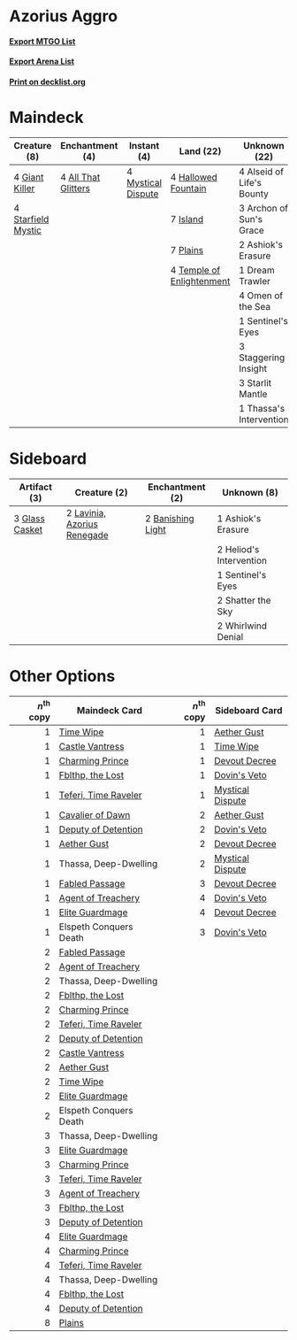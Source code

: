 # Azorius Aggro

#### [Export MTGO List](../collection/Azorius%20Aggro/Azorius%20Aggro.txt)
#### [Export Arena List](../collection/Azorius%20Aggro/Azorius%20Aggro_arena.txt)
#### [Print on decklist.org](http://decklist.org/?deckmain=4%09All%20That%20Glitters%0A4%09Alseid%20of%20Life's%20Bounty%0A3%09Archon%20of%20Sun's%20Grace%0A2%09Ashiok's%20Erasure%0A1%09Dream%20Trawler%0A4%09Giant%20Killer%0A4%09Hallowed%20Fountain%0A7%09Island%0A4%09Mystical%20Dispute%0A4%09Omen%20of%20the%20Sea%0A7%09Plains%0A1%09Sentinel's%20Eyes%0A3%09Staggering%20Insight%0A4%09Starfield%20Mystic%0A3%09Starlit%20Mantle%0A4%09Temple%20of%20Enlightenment%0A1%09Thassa's%20Intervention&deckside=1%09Ashiok's%20Erasure%0A2%09Banishing%20Light%0A3%09Glass%20Casket%0A2%09Heliod's%20Intervention%0A2%09Lavinia,%20Azorius%20Renegade%0A1%09Sentinel's%20Eyes%0A2%09Shatter%20the%20Sky%0A2%09Whirlwind%20Denial)
# Maindeck

|                                        Creature (8)                                         |                                       Enchantment (4)                                        |                                         Instant (4)                                         |                                             Land (22)                                              |      Unknown (22)       |
|---------------------------------------------------------------------------------------------|----------------------------------------------------------------------------------------------|---------------------------------------------------------------------------------------------|----------------------------------------------------------------------------------------------------|-------------------------|
|4 [Giant Killer](http://gatherer.wizards.com/Pages/Card/Details.aspx?multiverseid=472976)    |4 [All That Glitters](http://gatherer.wizards.com/Pages/Card/Details.aspx?multiverseid=472964)|4 [Mystical Dispute](http://gatherer.wizards.com/Pages/Card/Details.aspx?multiverseid=473020)|4 [Hallowed Fountain](http://gatherer.wizards.com/Pages/Card/Details.aspx?multiverseid=97071)       |4 Alseid of Life's Bounty|
|4 [Starfield Mystic](http://gatherer.wizards.com/Pages/Card/Details.aspx?multiverseid=466793)|                                                                                              |                                                                                             |7 [Island](http://gatherer.wizards.com/Pages/Card/Details.aspx?multiverseid=439857)                 |3 Archon of Sun's Grace  |
|                                                                                             |                                                                                              |                                                                                             |7 [Plains](http://gatherer.wizards.com/Pages/Card/Details.aspx?multiverseid=439856)                 |2 Ashiok's Erasure       |
|                                                                                             |                                                                                              |                                                                                             |4 [Temple of Enlightenment](http://gatherer.wizards.com/Pages/Card/Details.aspx?multiverseid=378535)|1 Dream Trawler          |
|                                                                                             |                                                                                              |                                                                                             |                                                                                                    |4 Omen of the Sea        |
|                                                                                             |                                                                                              |                                                                                             |                                                                                                    |1 Sentinel's Eyes        |
|                                                                                             |                                                                                              |                                                                                             |                                                                                                    |3 Staggering Insight     |
|                                                                                             |                                                                                              |                                                                                             |                                                                                                    |3 Starlit Mantle         |
|                                                                                             |                                                                                              |                                                                                             |                                                                                                    |1 Thassa's Intervention  |


# Sideboard

|                                      Artifact (3)                                       |                                             Creature (2)                                             |                                      Enchantment (2)                                       |      Unknown (8)      |
|-----------------------------------------------------------------------------------------|------------------------------------------------------------------------------------------------------|--------------------------------------------------------------------------------------------|-----------------------|
|3 [Glass Casket](http://gatherer.wizards.com/Pages/Card/Details.aspx?multiverseid=472977)|2 [Lavinia, Azorius Renegade](http://gatherer.wizards.com/Pages/Card/Details.aspx?multiverseid=457333)|2 [Banishing Light](http://gatherer.wizards.com/Pages/Card/Details.aspx?multiverseid=405135)|1 Ashiok's Erasure     |
|                                                                                         |                                                                                                      |                                                                                            |2 Heliod's Intervention|
|                                                                                         |                                                                                                      |                                                                                            |1 Sentinel's Eyes      |
|                                                                                         |                                                                                                      |                                                                                            |2 Shatter the Sky      |
|                                                                                         |                                                                                                      |                                                                                            |2 Whirlwind Denial     |


# Other Options

|*n*<sup>th</sup> copy|                                         Maindeck Card                                         |*n*<sup>th</sup> copy|                                      Sideboard Card                                       |
|--------------------:|-----------------------------------------------------------------------------------------------|--------------------:|-------------------------------------------------------------------------------------------|
|                    1|[Time Wipe](http://gatherer.wizards.com/Pages/Card/Details.aspx?multiverseid=461150)           |                    1|[Aether Gust](http://gatherer.wizards.com/Pages/Card/Details.aspx?multiverseid=466796)     |
|                    1|[Castle Vantress](http://gatherer.wizards.com/Pages/Card/Details.aspx?multiverseid=473204)     |                    1|[Time Wipe](http://gatherer.wizards.com/Pages/Card/Details.aspx?multiverseid=461150)       |
|                    1|[Charming Prince](http://gatherer.wizards.com/Pages/Card/Details.aspx?multiverseid=472970)     |                    1|[Devout Decree](http://gatherer.wizards.com/Pages/Card/Details.aspx?multiverseid=466767)   |
|                    1|[Fblthp, the Lost](http://gatherer.wizards.com/Pages/Card/Details.aspx?multiverseid=460977)    |                    1|[Dovin's Veto](http://gatherer.wizards.com/Pages/Card/Details.aspx?multiverseid=461120)    |
|                    1|[Teferi, Time Raveler](http://gatherer.wizards.com/Pages/Card/Details.aspx?multiverseid=461148)|                    1|[Mystical Dispute](http://gatherer.wizards.com/Pages/Card/Details.aspx?multiverseid=473020)|
|                    1|[Cavalier of Dawn](http://gatherer.wizards.com/Pages/Card/Details.aspx?multiverseid=466764)    |                    2|[Aether Gust](http://gatherer.wizards.com/Pages/Card/Details.aspx?multiverseid=466796)     |
|                    1|[Deputy of Detention](http://gatherer.wizards.com/Pages/Card/Details.aspx?multiverseid=457309) |                    2|[Dovin's Veto](http://gatherer.wizards.com/Pages/Card/Details.aspx?multiverseid=461120)    |
|                    1|[Aether Gust](http://gatherer.wizards.com/Pages/Card/Details.aspx?multiverseid=466796)         |                    2|[Devout Decree](http://gatherer.wizards.com/Pages/Card/Details.aspx?multiverseid=466767)   |
|                    1|Thassa, Deep-Dwelling                                                                          |                    2|[Mystical Dispute](http://gatherer.wizards.com/Pages/Card/Details.aspx?multiverseid=473020)|
|                    1|[Fabled Passage](http://gatherer.wizards.com/Pages/Card/Details.aspx?multiverseid=473206)      |                    3|[Devout Decree](http://gatherer.wizards.com/Pages/Card/Details.aspx?multiverseid=466767)   |
|                    1|[Agent of Treachery](http://gatherer.wizards.com/Pages/Card/Details.aspx?multiverseid=466797)  |                    4|[Dovin's Veto](http://gatherer.wizards.com/Pages/Card/Details.aspx?multiverseid=461120)    |
|                    1|[Elite Guardmage](http://gatherer.wizards.com/Pages/Card/Details.aspx?multiverseid=461122)     |                    4|[Devout Decree](http://gatherer.wizards.com/Pages/Card/Details.aspx?multiverseid=466767)   |
|                    1|Elspeth Conquers Death                                                                         |                    3|[Dovin's Veto](http://gatherer.wizards.com/Pages/Card/Details.aspx?multiverseid=461120)    |
|                    2|[Fabled Passage](http://gatherer.wizards.com/Pages/Card/Details.aspx?multiverseid=473206)      |                     |                                                                                           |
|                    2|[Agent of Treachery](http://gatherer.wizards.com/Pages/Card/Details.aspx?multiverseid=466797)  |                     |                                                                                           |
|                    2|Thassa, Deep-Dwelling                                                                          |                     |                                                                                           |
|                    2|[Fblthp, the Lost](http://gatherer.wizards.com/Pages/Card/Details.aspx?multiverseid=460977)    |                     |                                                                                           |
|                    2|[Charming Prince](http://gatherer.wizards.com/Pages/Card/Details.aspx?multiverseid=472970)     |                     |                                                                                           |
|                    2|[Teferi, Time Raveler](http://gatherer.wizards.com/Pages/Card/Details.aspx?multiverseid=461148)|                     |                                                                                           |
|                    2|[Deputy of Detention](http://gatherer.wizards.com/Pages/Card/Details.aspx?multiverseid=457309) |                     |                                                                                           |
|                    2|[Castle Vantress](http://gatherer.wizards.com/Pages/Card/Details.aspx?multiverseid=473204)     |                     |                                                                                           |
|                    2|[Aether Gust](http://gatherer.wizards.com/Pages/Card/Details.aspx?multiverseid=466796)         |                     |                                                                                           |
|                    2|[Time Wipe](http://gatherer.wizards.com/Pages/Card/Details.aspx?multiverseid=461150)           |                     |                                                                                           |
|                    2|[Elite Guardmage](http://gatherer.wizards.com/Pages/Card/Details.aspx?multiverseid=461122)     |                     |                                                                                           |
|                    2|Elspeth Conquers Death                                                                         |                     |                                                                                           |
|                    3|Thassa, Deep-Dwelling                                                                          |                     |                                                                                           |
|                    3|[Elite Guardmage](http://gatherer.wizards.com/Pages/Card/Details.aspx?multiverseid=461122)     |                     |                                                                                           |
|                    3|[Charming Prince](http://gatherer.wizards.com/Pages/Card/Details.aspx?multiverseid=472970)     |                     |                                                                                           |
|                    3|[Teferi, Time Raveler](http://gatherer.wizards.com/Pages/Card/Details.aspx?multiverseid=461148)|                     |                                                                                           |
|                    3|[Agent of Treachery](http://gatherer.wizards.com/Pages/Card/Details.aspx?multiverseid=466797)  |                     |                                                                                           |
|                    3|[Fblthp, the Lost](http://gatherer.wizards.com/Pages/Card/Details.aspx?multiverseid=460977)    |                     |                                                                                           |
|                    3|[Deputy of Detention](http://gatherer.wizards.com/Pages/Card/Details.aspx?multiverseid=457309) |                     |                                                                                           |
|                    4|[Elite Guardmage](http://gatherer.wizards.com/Pages/Card/Details.aspx?multiverseid=461122)     |                     |                                                                                           |
|                    4|[Charming Prince](http://gatherer.wizards.com/Pages/Card/Details.aspx?multiverseid=472970)     |                     |                                                                                           |
|                    4|[Teferi, Time Raveler](http://gatherer.wizards.com/Pages/Card/Details.aspx?multiverseid=461148)|                     |                                                                                           |
|                    4|Thassa, Deep-Dwelling                                                                          |                     |                                                                                           |
|                    4|[Fblthp, the Lost](http://gatherer.wizards.com/Pages/Card/Details.aspx?multiverseid=460977)    |                     |                                                                                           |
|                    4|[Deputy of Detention](http://gatherer.wizards.com/Pages/Card/Details.aspx?multiverseid=457309) |                     |                                                                                           |
|                    8|[Plains](http://gatherer.wizards.com/Pages/Card/Details.aspx?multiverseid=439856)              |                     |                                                                                           |

